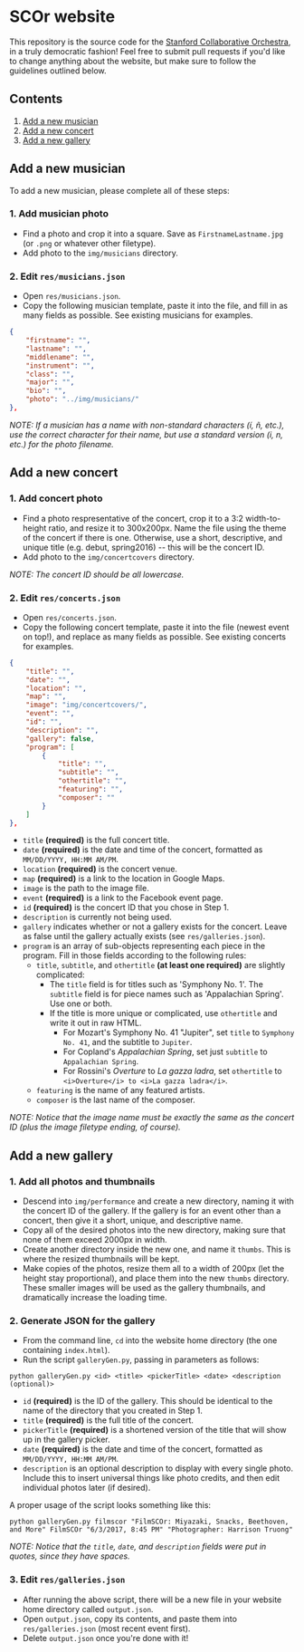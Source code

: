 # SCOr website

This repository is the source code for the <a href="http://web.stanford.edu/group/scor/" target="_blank">Stanford Collaborative Orchestra</a>, in a truly democratic fashion! Feel free to submit pull requests if you'd like to change anything about the website, but make sure to follow the guidelines outlined below.

## Contents

1. [Add a new musician](#add-a-new-musician)
2. [Add a new concert](#add-a-new-concert)
3. [Add a new gallery](#add-a-new-gallery)

## Add a new musician

To add a new musician, please complete all of these steps:
### 1. Add musician photo
* Find a photo and crop it into a square. Save as `FirstnameLastname.jpg` (or `.png` or whatever other filetype).
* Add photo to the `img/musicians` directory.

### 2. Edit `res/musicians.json`
* Open `res/musicians.json`.
* Copy the following musician template, paste it into the file, and fill in as many fields as possible. See existing musicians for examples.
```json
{
	"firstname": "",
	"lastname": "",
	"middlename": "",
	"instrument": "",
	"class": "",
	"major": "",
	"bio": "",
	"photo": "../img/musicians/"
},
```
_NOTE: If a musician has a name with non-standard characters (í, ñ, etc.), use the correct character for their name, but use a standard version (i, n, etc.) for the photo filename._

## Add a new concert

### 1. Add concert photo
* Find a photo respresentative of the concert, crop it to a 3:2 width-to-height ratio, and resize it to 300x200px. Name the file using the theme of the concert if there is one. Otherwise, use a short, descriptive, and unique title (e.g. debut, spring2016) -- this will be the concert ID.
* Add photo to the `img/concertcovers` directory.

_NOTE: The concert ID should be all lowercase._

### 2. Edit `res/concerts.json`
* Open `res/concerts.json`.
* Copy the following concert template, paste it into the file (newest event on top!), and replace as many fields as possible. See existing concerts for examples.
```json
{
	"title": "",
	"date": "",
	"location": "",
	"map": "",
	"image": "img/concertcovers/",
	"event": "",
	"id": "",
	"description": "",
	"gallery": false,
	"program": [
		{
			"title": "",
			"subtitle": "",
			"othertitle": "",
			"featuring": "",
			"composer": ""
		}
	]
},
```
* `title` **(required)** is the full concert title.
* `date` **(required)** is the date and time of the concert, formatted as `MM/DD/YYYY, HH:MM AM/PM`.
* `location` **(required)** is the concert venue.
* `map` **(required)** is a link to the location in Google Maps.
* `image` is the path to the image file.
* `event` **(required)** is a link to the Facebook event page.
* `id` **(required)** is the concert ID that you chose in Step 1.
* `description` is currently not being used.
* `gallery` indicates whether or not a gallery exists for the concert. Leave as false until the gallery actually exists (see `res/galleries.json`).
* `program` is an array of sub-objects representing each piece in the program. Fill in those fields according to the following rules:
	* `title`, `subtitle`, and `othertitle` **(at least one required)** are slightly complicated:
		* The `title` field is for titles such as 'Symphony No. 1'. The `subtitle` field is for piece names such as 'Appalachian Spring'. Use one or both.
		* If the title is more unique or complicated, use `othertitle` and write it out in raw HTML.
			* For Mozart's Symphony No. 41 "Jupiter", set `title` to `Symphony No. 41`, and the subtitle to `Jupiter`.
			* For Copland's _Appalachian Spring_, set just `subtitle` to `Appalachian Spring`.
			* For Rossini's _Overture_ to _La gazza ladra_, set `othertitle` to `<i>Overture</i> to <i>La gazza ladra</i>`.
	* `featuring` is the name of any featured artists.
	* `composer` is the last name of the composer.

_NOTE: Notice that the image name must be exactly the same as the concert ID (plus the image filetype ending, of course)._

## Add a new gallery

### 1. Add all photos and thumbnails
* Descend into `img/performance` and create a new directory, naming it with the concert ID of the gallery. If the gallery is for an event other than a concert, then give it a short, unique, and descriptive name.
* Copy all of the desired photos into the new directory, making sure that none of them exceed 2000px in width.
* Create another directory inside the new one, and name it `thumbs`. This is where the resized thumbnails will be kept.
* Make copies of the photos, resize them all to a width of 200px (let the height stay proportional), and place them into the new `thumbs` directory. These smaller images will be used as the gallery thumbnails, and dramatically increase the loading time.

### 2. Generate JSON for the gallery
* From the command line, `cd` into the website home directory (the one containing `index.html`).
* Run the script `galleryGen.py`, passing in parameters as follows:
```shell
python galleryGen.py <id> <title> <pickerTitle> <date> <description (optional)>
```
* `id` **(required)** is the ID of the gallery. This should be identical to the name of the directory that you created in Step 1.
* `title` **(required)** is the full title of the concert.
* `pickerTitle` **(required)** is a shortened version of the title that will show up in the gallery picker.
* `date` **(required)** is the date and time of the concert, formatted as `MM/DD/YYYY, HH:MM AM/PM`.
* `description` is an optional description to display with every single photo. Include this to insert universal things like photo credits, and then edit individual photos later (if desired).

A proper usage of the script looks something like this:
```shell
python galleryGen.py filmscor "FilmSCOr: Miyazaki, Snacks, Beethoven, and More" FilmSCOr "6/3/2017, 8:45 PM" "Photographer: Harrison Truong"
```

_NOTE: Notice that the `title`, `date`, and `description` fields were put in quotes, since they have spaces._

### 3. Edit `res/galleries.json`
* After running the above script, there will be a new file in your website home directory called `output.json`.
* Open `output.json`, copy its contents, and paste them into `res/galleries.json` (most recent event first).
* Delete `output.json` once you're done with it!











